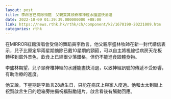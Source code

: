 ```yaml
---
layout: post
title: 李啟言已摘除頸箍　父親冀其頸脊椎神經水腫盡快消退
date: 2022-10-09 01:39:39.000000000 +08:00
link: https://news.rthk.hk/rthk/ch/component/k2/1670190-20221009.htm
categories: rthk
---
```


在MIRROR紅館演唱會受傷的舞蹈員李啟言，他父親李盛林牧師在新一封代禱信表示，兒子比原定早兩星期摘除已戴10星期的頸箍，可以自主將視線從病房天花板轉移到窗外景色，飲食上已經很少落錯格，但仍不能進食固體食物。

李盛林期望，兒子頸脊椎神經的水腫能盡快消退，以致神經訊號的傳遞不受影響，有助治療的進度。

他又說，下星期是李啟言28歲生日，只能在病床上與家人度過。他和太太到街上祝賀啟言生日的燈箱旁拍攝祝福鼓勵短片，啟言看後有觸動回應。
